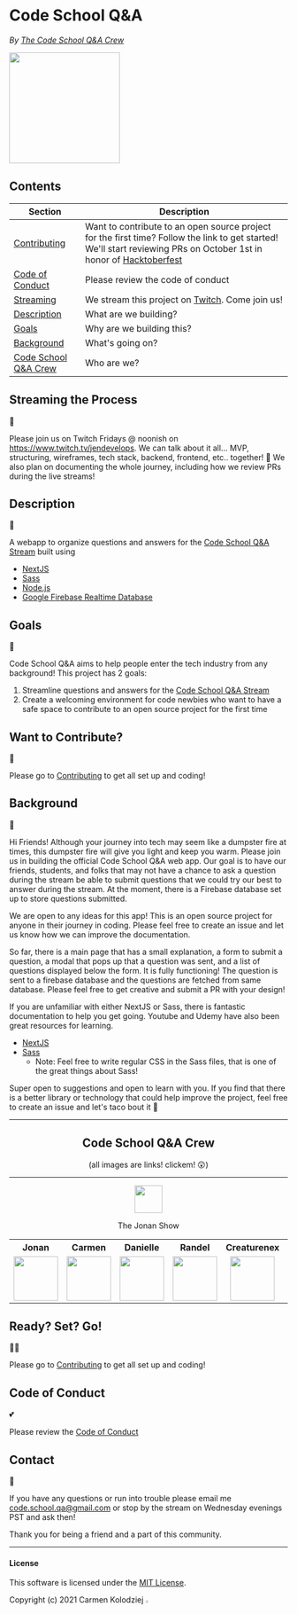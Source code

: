 # Code School Q&A

_By [The Code School Q&A Crew](#code-school-qa-crew)_

<img src="https://assets.vogue.com/photos/5fc7e5ded326e9a7dba5f8b3/master/w_1600%2Cc_limit/0_08FXLCON4eRuhTz3.gif" width="200"/>

## Contents

| Section                                      | Description                                                                                                                                                                                                    |
| -------------------------------------------- | -------------------------------------------------------------------------------------------------------------------------------------------------------------------------------------------------------------- |
| [Contributing](CONTRIBUTING.MD)              | Want to contribute to an open source project for the first time? Follow the link to get started! We'll start reviewing PRs on October 1st in honor of [Hacktoberfest](https://hacktoberfest.digitalocean.com/) |
| [Code of Conduct](#code-of-conduct) | Please review the code of conduct |
| [Streaming](#streaming-the-process)          | We stream this project on [Twitch](twitch.tv/jendevelops). Come join us!                                                                                                                                       |
| [Description](#description)                  | What are we building?                                                                                                                                                                                                                |
| [Goals](#goals)                              | Why are we building this?                                                                                                                                                                                                                |
| [Background](#background)                    | What's going on?                                                                                                                                                                                                               |
| [Code School Q&A Crew](#code-school-qa-crew) | Who are we?                                                                                                                                                                                                               |

## Streaming the Process 
🎥

Please join us on Twitch Fridays @ noonish on https://www.twitch.tv/jendevelops. We can talk about it all... MVP, structuring, wireframes, tech stack, backend, frontend, etc.. together! 💞 We also plan on documenting the whole journey, including how we review PRs during the live streams!

## Description 
👷

A webapp to organize questions and answers for the [Code School Q&A Stream](twitch.tv/thejonanshow) built using

- [NextJS](https://nextjs.org/docs/getting-started)
- [Sass](https://sass-lang.com/documentation)
- [Node.js](https://nodejs.org/en/)
- [Google Firebase Realtime Database](https://firebase.google.com/products/realtime-database)

## Goals
🦾

Code School Q&A aims to help people enter the tech industry from any background! This project has 2 goals:

1. Streamline questions and answers for the [Code School Q&A Stream](twitch.tv/thejonanshow)
1. Create a welcoming environment for code newbies who want to have a safe space to contribute to an open source project for the first time

## Want to Contribute?
🙌

Please go to [Contributing](CONTRIBUTING.md) to get all set up and coding!

## Background
🧐

Hi Friends! Although your journey into tech may seem like a dumpster fire at times, this dumpster fire will give you light and keep you warm. Please join us in building the official Code School Q&A web app. Our goal is to have our friends, students, and folks that may not have a chance to ask a question during the stream be able to submit questions that we could try our best to answer during the stream. At the moment, there is a Firebase database set up to store questions submitted.

We are open to any ideas for this app! This is an open source project for anyone in their journey in coding. Please feel free to create an issue and let us know how we can improve the documentation.

So far, there is a main page that has a small explanation, a form to submit a question, a modal that pops up that a question was sent, and a list of questions displayed below the form. It is fully functioning! The question is sent to a firebase database and the questions are fetched from same database. Please feel free to get creative and submit a PR with your design!

If you are unfamiliar with either NextJS or Sass, there is fantastic documentation to help you get going. Youtube and Udemy have also been great resources for learning.

- [NextJS](https://nextjs.org/docs/getting-started)
- [Sass](https://sass-lang.com/documentation)
  - Note: Feel free to write regular CSS in the Sass files, that is one of the great things about Sass!

Super open to suggestions and open to learn with you. If you find that there is a better library or technology that could help improve the project, feel free to create an issue and let's taco bout it 🌮

<hr/>

<div align="center">

## Code School Q&A Crew

(all images are links! clickem! 😲)

<hr/>
  
<a href="https://www.twitch.tv/thejonanshow" rel="some text">
  <img src="https://visualpharm.com/assets/598/Twitch-595b40b65ba036ed117d4612.svg" width="50px" height="auto" >
</a>

The Jonan Show

</div>

<div align="center">

<table style="width:100%;text-align:center;">
  <tr>
    <th style="text-align:center;">Jonan</th>
    <th style="text-align:center;">Carmen</th> 
    <th style="text-align:center;">Danielle</th>
    <th style="text-align:center;">Randel</th>
    <th style="text-align:center;">Creaturenex</th>
    <th style="text-align:center;">Jen</th>
  </tr>
  <tr>
    <td style="text-align:center;">
      <a href="https://twitter.com/thejonanshow">
        <img src="https://pbs.twimg.com/profile_images/1399447305175003136/SLINY4BP_400x400.jpg" width="80px" height="auto">
      </a>
    </td>
    <td>
      <a href="https://twitter.com/carmenkolohe">
        <img src="https://pbs.twimg.com/profile_images/1364242296544194562/CvXn_7LF_400x400.jpg" width="80px" height="auto">
      </a>
    </td>
    <td>
      <a href="https://twitter.com/danitcodes">
        <img src="https://pbs.twimg.com/profile_images/1399770287491715074/WS0HKjSo_400x400.jpg" width="80px" height="auto">
      </a>
    </td>
    <td>
      <a href="https://twitter.com/codingmoore">
        <img src="https://pbs.twimg.com/profile_images/1392891142044217348/0crK_ED2_400x400.jpg" width="80px" height="auto">
      </a>
    </td>
     <td>
      <a href="https://twitter.com/codingmoore">
        <img src="https://pbs.twimg.com/profile_images/1392710417584173057/dZshixQb_400x400.jpg" width="80px" height="auto">
      </a>
    </td>
    <td>
      <a href="https://twitter.com/codingmoore">
        <img src="https://pbs.twimg.com/profile_images/1301958188623753216/DLUgUiMy_400x400.jpg" width="80px" height="auto">
      </a>
    </td>
  </tr>  
</table>
</div>

## Ready? Set? Go!
🧑‍💻

Please go to [Contributing](CONTRIBUTING.md) to get all set up and coding!

## Code of Conduct
💕

Please review the [Code of Conduct](CODE_OF_CONDUCT.md)

## Contact
💌 

If you have any questions or run into trouble please email me <code.school.qa@gmail.com> or stop by the stream on Wednesday evenings PST and ask then!

Thank you for being a friend and a part of this community.

<hr/>

#### License

This software is licensed under the [MIT License](https://choosealicense.com/licenses/mit/).

Copyright (c) 2021 Carmen Kolodziej <img src="https://encrypted-tbn0.gstatic.com/images?q=tbn:ANd9GcR8Q_3EVY7j95tTyemJwWxMR7jwvUK7gPe0_w&usqp=CAU" width="2%" height="auto">
